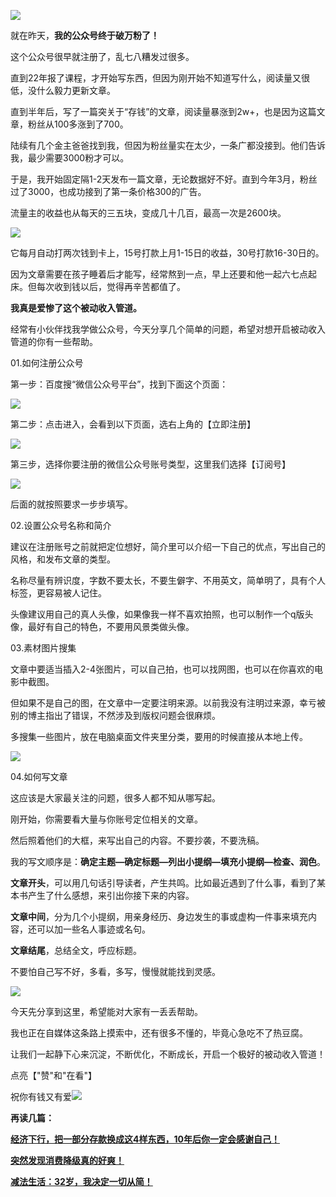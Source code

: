 ![](https://mmbiz.qpic.cn/sz_mmbiz_jpg/GtQEO60IySxzMeeoia9Gaa3QjAmHGWiavsUzb9LWxLQ7YIRWDYLXwPpquO7FH1mYTuSTsqNxlqCwz3ibxaQKib0oSg/640?wx_fmt=jpeg)

就在昨天，**我的公众号终于破万粉了！**

这个公众号很早就注册了，乱七八糟发过很多。

直到22年报了课程，才开始写东西，但因为刚开始不知道写什么，阅读量又很低，没什么毅力更新文章。

直到半年后，写了一篇突关于“存钱”的文章，阅读量暴涨到2w+，也是因为这篇文章，粉丝从100多涨到了700。

陆续有几个金主爸爸找到我，但因为粉丝量实在太少，一条广都没接到。他们告诉我，最少需要3000粉才可以。

于是，我开始固定隔1-2天发布一篇文章，无论数据好不好。直到今年3月，粉丝过了3000，也成功接到了第一条价格300的广告。

流量主的收益也从每天的三五块，变成几十几百，最高一次是2600块。

![](https://mmbiz.qpic.cn/sz_mmbiz_jpg/GtQEO60IySxzMeeoia9Gaa3QjAmHGWiavsvyvk1hwKvAhPa3mr5IvnXwUibVIUh2XpZ3WQ5TMteyxkND0HxOmolXg/640?wx_fmt=jpeg)

它每月自动打两次钱到卡上，15号打款上月1-15日的收益，30号打款16-30日的。

因为文章需要在孩子睡着后才能写，经常熬到一点，早上还要和他一起六七点起床。但每次收到钱以后，觉得再辛苦都值了。

**我真是爱惨了这个被动收入管道。** 

经常有小伙伴找我学做公众号，今天分享几个简单的问题，希望对想开启被动收入管道的你有一些帮助。

01.如何注册公众号

第一步：百度搜“微信公众号平台”，找到下面这个页面：

![](https://mmbiz.qpic.cn/sz_mmbiz_jpg/GtQEO60IySxzMeeoia9Gaa3QjAmHGWiavsS9zR6Jd1R9lL2ug2bXr6FBHOwcvvEM3PosP8zfBBNgHnOveaaFsibWg/640?wx_fmt=jpeg)

第二步：点击进入，会看到以下页面，选右上角的【立即注册】

![](https://mmbiz.qpic.cn/sz_mmbiz_jpg/GtQEO60IySxzMeeoia9Gaa3QjAmHGWiavsejttExJ3tsaP8b8CXJpjgn8EDZNd7ov9G9TicYPW39vbRbyWR5LSHCg/640?wx_fmt=jpeg)

第三步，选择你要注册的微信公众号账号类型，这里我们选择【订阅号】

![](https://mmbiz.qpic.cn/sz_mmbiz_jpg/GtQEO60IySxzMeeoia9Gaa3QjAmHGWiavspPjrJbcCHJMj743j1EicbeCu1zeqcnk7kZUGB1R1GGtm6AoJEI6OQEA/640?wx_fmt=jpeg)

后面的就按照要求一步步填写。

02.设置公众号名称和简介

建议在注册账号之前就把定位想好，简介里可以介绍一下自己的优点，写出自己的风格，和发布文章的类型。

名称尽量有辨识度，字数不要太长，不要生僻字、不用英文，简单明了，具有个人标签，更容易被人记住。

头像建议用自己的真人头像，如果像我一样不喜欢拍照，也可以制作一个q版头像，最好有自己的特色，不要用风景类做头像。

03.素材图片搜集

文章中要适当插入2-4张图片，可以自己拍，也可以找网图，也可以在你喜欢的电影中截图。

但如果不是自己的图，在文章中一定要注明来源。以前我没有注明过来源，幸亏被别的博主指出了错误，不然涉及到版权问题会很麻烦。

多搜集一些图片，放在电脑桌面文件夹里分类，要用的时候直接从本地上传。

![](https://mmbiz.qpic.cn/sz_mmbiz_png/GtQEO60IySxzMeeoia9Gaa3QjAmHGWiavsibKOiaFb7S2mpBZuoyFF4WYvlAu85nR9szj4lg6iart9cKrlnFJmWPJMA/640?wx_fmt=png&from=appmsg)

04.如何写文章

这应该是大家最关注的问题，很多人都不知从哪写起。

刚开始，你需要看大量与你账号定位相关的文章。

然后照着他们的大框，来写出自己的内容。不要抄袭，不要洗稿。

我的写文顺序是：**确定主题—确定标题—列出小提纲—填充小提纲—检查、润色**。

**文章开头**，可以用几句话引导读者，产生共鸣。比如最近遇到了什么事，看到了某本书产生了什么感想，来引出你接下来的内容。

**文章中间**，分为几个小提纲，用亲身经历、身边发生的事或虚构一件事来填充内容，还可以加一些名人事迹或名句。

**文章结尾**，总结全文，呼应标题。

不要怕自己写不好，多看，多写，慢慢就能找到灵感。

![](https://mmbiz.qpic.cn/sz_mmbiz_jpg/GtQEO60IySzrxTHnH3ScDeDzicxrvibm91mJ2h6R7IzibUAhcibajz1zFqJgXUe8WNV1gZLh9ibPV9iaT2rweQeEEibmQ/640?wx_fmt=jpeg)

今天先分享到这里，希望能对大家有一丢丢帮助。

我也正在自媒体这条路上摸索中，还有很多不懂的，毕竟心急吃不了热豆腐。

让我们一起静下心来沉淀，不断优化，不断成长，开启一个极好的被动收入管道！

点亮【"赞"和"在看"】  

祝你有钱又有爱![](https://res.wx.qq.com/t/wx_fed/we-emoji/res/v1.3.10/assets/Expression/Expression_67@2x.png)

**再读几篇：** 

**[经济下行，把一部分存款换成这4样东西，10年后你一定会感谢自己！](http://mp.weixin.qq.com/s?__biz=MzIxMzIxMTA5OA==&mid=2649315408&idx=1&sn=10af47504af9f1ba75686c881712c5f4&chksm=8fa7bae5b8d033f335cef7f98e8c4bb26448fcac400c4d5d2079ddbb2392816038d213a01fc2&scene=21#wechat_redirect)**

**[](http://mp.weixin.qq.com/s?__biz=MzIxMzIxMTA5OA==&mid=2649315408&idx=1&sn=10af47504af9f1ba75686c881712c5f4&chksm=8fa7bae5b8d033f335cef7f98e8c4bb26448fcac400c4d5d2079ddbb2392816038d213a01fc2&scene=21#wechat_redirect)[突然发现消费降级真的好爽！](http://mp.weixin.qq.com/s?__biz=MzIxMzIxMTA5OA==&mid=2649315401&idx=1&sn=e9f427d260068be3a1ab5e558c9b384a&chksm=8fa7bafcb8d033ea1b8dd0b6e42d51fe08c2a071bef6dd9e1476eefad64764d44b5126fa47e8&scene=21#wechat_redirect)**

**[减法生活：32岁，我决定一切从简！](http://mp.weixin.qq.com/s?__biz=MzIxMzIxMTA5OA==&mid=2649315397&idx=1&sn=a1c41136a87760d3babc017a2baebd14&chksm=8fa7baf0b8d033e682fc842bf48020ffd58bfaf86bd153e6d7301c28ec7e52f4b51be2515f47&scene=21#wechat_redirect)**